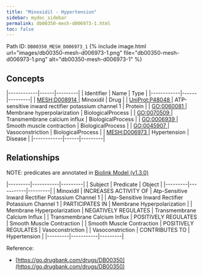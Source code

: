 ```yaml
---
title: "Minoxidil - Hypertension"
sidebar: mydoc_sidebar
permalink: db00350-mesh-d006973-1.html
toc: false 
---
```



Path ID: `DB00350_MESH_D006973_1`
{% include image.html url="images/db00350-mesh-d006973-1.png" file="db00350-mesh-d006973-1.png" alt="db00350-mesh-d006973-1" %}

## Concepts

|------------|------|---------|
| Identifier | Name | Type    |
|------------|------|---------|
| <a href="https://identifiers.org/MESH:D008914">MESH:D008914 </a> | Minoxidil | Drug |
| <a href="https://identifiers.org/UniProt:P48048">UniProt:P48048 </a> | ATP-sensitive inward rectifier potassium channel 1 | Protein |
| <a href="https://identifiers.org/GO:0060081">GO:0060081 </a> | Membrane hyperpolarization | BiologicalProcess |
| <a href="https://identifiers.org/GO:0070509">GO:0070509 </a> | Transmembrane calcium influx | BiologicalProcess |
| <a href="https://identifiers.org/GO:0006939">GO:0006939 </a> | Smooth muscle contraction | BiologicalProcess |
| <a href="https://identifiers.org/GO:0045907">GO:0045907 </a> | Vasoconstriction | BiologicalProcess |
| <a href="https://identifiers.org/MESH:D006973">MESH:D006973 </a> | Hypertension | Disease |
|------------|------|---------|

## Relationships


NOTE: predicates are annotated in <a href="https://github.com/biolink/biolink-model/releases/tag/v1.3.0">Biolink Model (v1.3.0)</a>

|---------|-----------|---------|
| Subject | Predicate | Object  |
|---------|-----------|---------|
| Minoxidil | INCREASES ACTIVITY OF | Atp-Sensitive Inward Rectifier Potassium Channel 1 |
| Atp-Sensitive Inward Rectifier Potassium Channel 1 | PARTICIPATES IN | Membrane Hyperpolarization |
| Membrane Hyperpolarization | NEGATIVELY REGULATES | Transmembrane Calcium Influx |
| Transmembrane Calcium Influx | POSITIVELY REGULATES | Smooth Muscle Contraction |
| Smooth Muscle Contraction | POSITIVELY REGULATES | Vasoconstriction |
| Vasoconstriction | CONTRIBUTES TO | Hypertension |
|---------|-----------|---------|

Reference: 
  - [https://go.drugbank.com/drugs/DB00350](https://go.drugbank.com/drugs/DB00350)
